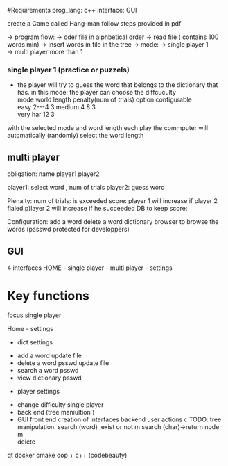 #Requirements 
prog_lang: c++ 
interface: GUI 

create a Game called Hang-man 
follow steps provided in pdf 

-> program flow: 
-> oder file in alphbetical order 
-> read file ( contains 100 words min)
-> insert words in file in the tree 
-> mode: 
        -> single player 1  
        -> multi player more than 1 
### single player 1 (practice or puzzels)   
* the player will try to guess the word that belongs to the dictionary that has.
in this mode: the player can choose the diffcuculty  
mode world length  penalty(num of trials) option configurable  
easy  2---4  3
medium 4 8	 3	
very har 12	 3  	

with the selected mode and word length each play the commputer will automatically (randomly) select the word length


## multi player 
obligation: 
name player1 player2 

player1: select word , num of trials 
player2: guess word 

Plenalty: 
num of trials: is exceeded 
score: player 1 will increase if player 2 fialed 
        p)layer 2 will increase if he succeeded 
DB to keep score:

Configuration: 
add a word 
delete a word 
dictionary browser to browse the words (passwd protected for developpers) 

## GUI 
4 interfaces 
HOME - single player - multi player - settings 

# Key functions 

focus single player 

Home - 
settings 
* dict settings 
- add a word  update file 
- delete a word psswd update file  
- search a word psswd 
- view dictionary psswd 
* player settings 
- change difficulty 
single player 
- back end (tree maniultion )  
- GUI 
front end creation of interfaces 
backend user actions 
c 
TODO: 
tree manipulation: 
search (word) :exist or not 
m 
search (char)->return node m   
delete 

qt 
docker 
cmake 
oop + c++ (codebeauty)



